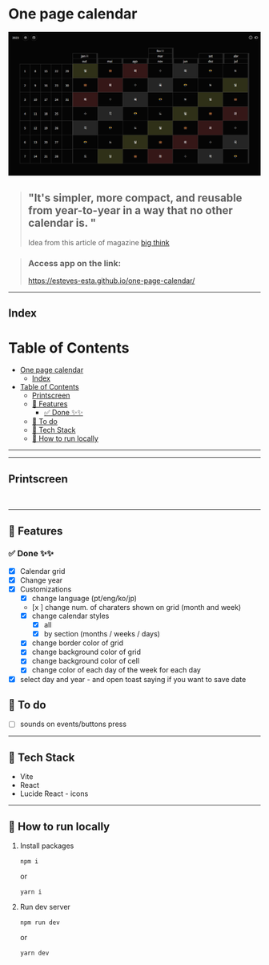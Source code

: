 # One page calendar
![Header image ](/header-readme.png "Header")

>## "It's simpler, more compact, and reusable from year-to-year in a way that no other calendar is. "
> Idea from this article of magazine [big think](https://bigthink.com/starts-with-a-bang/one-page-calendar/)


> ### Access app on the link:
> https://esteves-esta.github.io/one-page-calendar/

---
## Index

# Table of Contents
- [One page calendar](#one-page-calendar)
  - [Index](#index)
- [Table of Contents](#table-of-contents)
  - [Printscreen](#printscreen)
  - [📖 Features](#-features)
    - [✅ Done ✨✨](#-done-)
  - [🔨 To do](#-to-do)
  - [🧰 Tech Stack](#-tech-stack)
  - [🚀 How to run locally](#-how-to-run-locally)

---
---

## Printscreen
<img alt="" src="" width="550" />

---
## 📖 Features
### ✅ Done ✨✨
- [x] Calendar grid
- [x] Change year
- [x] Customizations
  - [x] change language (pt/eng/ko/jp)
  - [x ] change num. of charaters shown on grid (month and week)
  - [x] change calendar styles
    - [x] all
    - [x] by section (months / weeks / days)
  - [x] change border color of grid
  - [x] change background color of grid
  - [x] change background color of cell
  - [x] change color of each day of the week for each day
- [x] select day and year - and open toast saying if you want to save date

## 🔨 To do

- [ ] sounds on events/buttons press

---

## 🧰 Tech Stack

- Vite
- React
- Lucide React - icons

---

## 🚀 How to run locally

1. Install packages

      ```
      npm i 
      ```
      
      or

      ```
      yarn i
      ```

2. Run dev server

      ```
      npm run dev 
      ```
      
      or

      ```
      yarn dev
      ```






